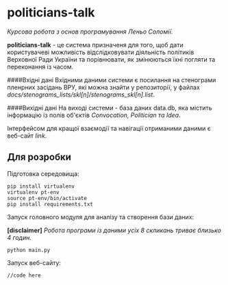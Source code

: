# politicians-talk
_Курсова робота з основ програмування Леньо Соломії._

**politicians-talk** - це система призначеня для того, щоб дати користувачеві можливість відслідковувати діяльність політиків Верховної Ради України та порівнювати, як змінюються їхні погляти та переконання із часом.

####Вхідні дані
Вхідними даними системи є посилання на стенограми пленрних засідань ВРУ, які можна знайти у репозиторії, у файлах _docs/stenograms_lists/skl[n]/stenograms_skl[n].list_.

####Вихідні дані
На виході системи - база даних data.db, яка містить інформацію із полів об'єктів _Convocation, Politician та Idea_.

Інтерфейсом для кращої взаємодії та навігації отриманими даними є  веб-сайт _*link*_.


Для розробки
--
Підготовка середовища:

    pip install virtualenv
    virtualenv pt-env
    source pt-env/bin/activate
    pip install requirements.txt

Запуск головного модуля для аналізу та створення бази даних:

**[disclaimer]** _Робота програми із даними усіх 8 скликань триває близько 4 годин._
    
    python main.py
    
   Запуск веб-сайту:
   
    //code here
    
   